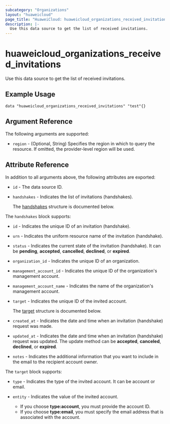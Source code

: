 ```yaml
---
subcategory: "Organizations"
layout: "huaweicloud"
page_title: "HuaweiCloud: huaweicloud_organizations_received_invitations"
description: |-
  Use this data source to get the list of received invitations.
---
```


# huaweicloud_organizations_received_invitations

Use this data source to get the list of received invitations.

## Example Usage

```hcl
data "huaweicloud_organizations_received_invitations" "test"{}
```

## Argument Reference

The following arguments are supported:

* `region` - (Optional, String) Specifies the region in which to query the resource.
  If omitted, the provider-level region will be used.

## Attribute Reference

In addition to all arguments above, the following attributes are exported:

* `id` - The data source ID.

* `handshakes` - Indicates the list of invitations (handshakes).

  The [handshakes](#handshakes_struct) structure is documented below.

<a name="handshakes_struct"></a>
The `handshakes` block supports:

* `id` - Indicates the unique ID of an invitation (handshake).

* `urn` - Indicates the uniform resource name of the invitation (handshake).

* `status` - Indicates the current state of the invitation (handshake).
  It can be **pending**, **accepted**, **cancelled**, **declined**, or **expired**.

* `organization_id` - Indicates the unique ID of an organization.

* `management_account_id` - Indicates the unique ID of the organization's management account.

* `management_account_name` - Indicates the name of the organization's management account.

* `target` - Indicates the unique ID of the invited account.

  The [target](#handshakes_target_struct) structure is documented below.

* `created_at` - Indicates the date and time when an invitation (handshake) request was made.

* `updated_at` - Indicates the date and time when an invitation (handshake) request was updated.
  The update method can be **accepted**, **canceled**, **declined**, or **expired**.

* `notes` - Indicates the additional information that you want to include in the email to the recipient account owner.

<a name="handshakes_target_struct"></a>
The `target` block supports:

* `type` - Indicates the type of the invited account. It can be account or email.

* `entity` - Indicates the value of the invited account.
  + If you choose **type:account**, you must provide the account ID.
  + If you choose **type:email**, you must specify the email address that is associated with the account.
